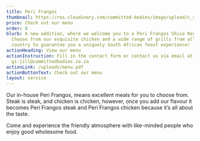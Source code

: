 ```yaml
---
title: Peri Frangos
thumbnail: https://res.cloudinary.com/committed-bodies/image/upload/c_scale,f_auto,q_auto,w_600/v1642662882/services/Committed-Bodies-Meals-Delivery-meal-prep-2.png
price: Check out our menu
order: 8
blurb: A new addition, where we welcome you to a Peri Frangos Shisa Nayama.
  Choose from our exquisite chicken and a wide range of grills from all over the
  country to guarantee you a uniquely South African feast experience!
actionHeading: View our menu
actionInstruction: Fill in the contact form or contact us via email at
  gi-jill@committedbodies.co.za
actionLink: /uploads/menu.pdf
actionButtonText: Check out our menu
layout: service
---
```

Our in-house Peri Frangos, means excellent meals for you to choose from.
Steak is steak, and chicken is chicken, however, once you add our flavour it becomes Peri Frangos steak and Peri Frangos chicken because it’s all about the taste.

Come and experience the friendly atmosphere with like-minded people who enjoy good wholesome food.